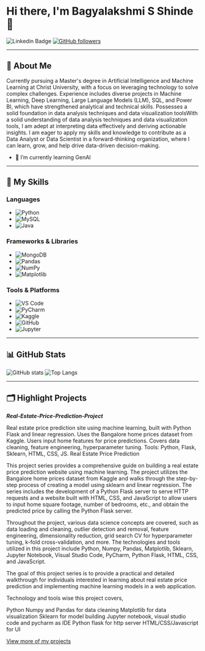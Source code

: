 # Hi there, I'm Bagyalakshmi S Shinde 👋
![Linkedin Badge](https://img.shields.io/badge/-linkedin-blue?style=flat-square&logo=Linkedin&logoColor=white&link=https://www.linkedin.com/in/bagyalakshmi-s-shinde-048559246)
[![GitHub followers](https://img.shields.io/github/followers/Bagyalakshmi1429?label=Follow&style=social)](https://github.com/Bagyalakshmi1429/?tab=follow)


---

## 🌟 About Me

Currently pursuing a Master's degree in Artificial Intelligence and Machine Learning at Christ University, with a focus on leveraging technology to solve complex challenges. Experience includes diverse projects in Machine Learning, Deep Learning, Large Language Models (LLM), SQL, and Power BI, which have strengthened analytical and technical skills. Possesses a solid foundation in data analysis techniques and data visualization toolsWith a solid understanding of data analysis techniques and data visualization tools, I am adept at interpreting data effectively and deriving actionable insights. I am eager to apply my skills and knowledge to contribute as a Data Analyst or Data Scientist in a forward-thinking organization, where I can learn, grow, and help drive data-driven decision-making.
- 🌱 I’m currently learning GenAI


---

## 🚀 My Skills

### Languages
- ![Python](https://img.shields.io/badge/-Python-3776AB?style=flat-square&logo=Python&logoColor=white)
- ![MySQL](https://img.shields.io/badge/-MySQL-4479A1?style=flat-square&logo=MySQL&logoColor=white)
- ![Java](https://img.shields.io/badge/-Java-007396?style=flat-square&logo=Java&logoColor=white)

### Frameworks & Libraries
- ![MongoDB](https://img.shields.io/badge/-MongoDB-47A248?style=flat-square&logo=MongoDB&logoColor=white)
- ![Pandas](https://img.shields.io/badge/-Pandas-150458?style=flat-square&logo=pandas&logoColor=white)
- ![NumPy](https://img.shields.io/badge/-NumPy-013243?style=flat-square&logo=NumPy&logoColor=white)
- ![Matplotlib](https://img.shields.io/badge/-Matplotlib-007ACC?style=flat-square&logo=Matplotlib&logoColor=white)


### Tools & Platforms
- ![VS Code](https://img.shields.io/badge/-VS%20Code-007ACC?style=flat-square&logo=visual-studio-code&logoColor=white)
- ![PyCharm](https://img.shields.io/badge/-PyCharm-000000?style=flat-square&logo=pycharm&logoColor=white)
- ![Kaggle](https://img.shields.io/badge/-Kaggle-20BEFF?style=flat-square&logo=kaggle&logoColor=white)
- ![GitHub](https://img.shields.io/badge/-GitHub-181717?style=flat-square&logo=github&logoColor=white)
- ![Jupyter](https://img.shields.io/badge/-Jupyter-F37626?style=flat-square&logo=jupyter&logoColor=white)


---

## 📊 GitHub Stats

![ GitHub stats](https://github-readme-stats.vercel.app/api?username=Bagyalakshmi1429&show_icons=true&theme=radical)
![Top Langs](https://github-readme-stats.vercel.app/api/top-langs/?username=Bagyalakshmi1429&layout=compact&theme=radical)

---

## 🗂️ Highlight Projects

***Real-Estate-Price-Prediction-Project***

Real estate price prediction site using machine learning, built with Python Flask and linear regression. Uses the Bangalore home prices dataset from Kaggle. Users input home features for price predictions. Covers data cleaning, feature engineering, hyperparameter tuning. Tools: Python, Flask, Sklearn, HTML, CSS, JS. Real Estate Price Prediction

This project series provides a comprehensive guide on building a real estate price prediction website using machine learning. The project utilizes the Bangalore home prices dataset from Kaggle and walks through the step-by-step process of creating a model using sklearn and linear regression. The series includes the development of a Python Flask server to serve HTTP requests and a website built with HTML, CSS, and JavaScript to allow users to input home square footage, number of bedrooms, etc., and obtain the predicted price by calling the Python Flask server.

Throughout the project, various data science concepts are covered, such as data loading and cleaning, outlier detection and removal, feature engineering, dimensionality reduction, grid search CV for hyperparameter tuning, k-fold cross-validation, and more. The technologies and tools utilized in this project include Python, Numpy, Pandas, Matplotlib, Sklearn, Jupyter Notebook, Visual Studio Code, PyCharm, Python Flask, HTML, CSS, and JavaScript.

The goal of this project series is to provide a practical and detailed walkthrough for individuals interested in learning about real estate price prediction and implementing machine learning models in a web application.

Technology and tools wise this project covers,

Python
Numpy and Pandas for data cleaning
Matplotlib for data visualization
Sklearn for model building
Jupyter notebook, visual studio code and pycharm as IDE
Python flask for http server
HTML/CSS/Javascript for UI


[View more of my projects](https://github.com/Bagyalakshmi1429?tab=repositories)

